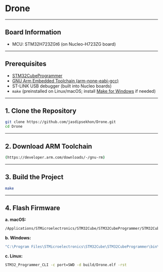 # Drone

---

## Board Information

- MCU: STM32H723ZGt6 (on Nucleo-H723ZG board)
---


## Prerequisites

- [STM32CubeProgrammer](https://www.st.com/en/development-tools/stm32cubeprog.html)
- [GNU Arm Embedded Toolchain (arm-none-eabi-gcc)](https://developer.arm.com/downloads/-/gnu-rm)
- ST-LINK USB debugger (built into Nucleo boards)
- `make` (preinstalled on Linux/macOS; install [Make for Windows](http://gnuwin32.sourceforge.net/packages/make.htm) if needed)

---

## 1. Clone the Repository

```bash
git clone https://github.com/jasdipsekhon/Drone.git
cd Drone
```

---

## 2. Download ARM Toolchain

```bash
(https://developer.arm.com/downloads/-/gnu-rm)
```

---

## 3. Build the Project

```bash
make
```

---

## 4. Flash Firmware

**a. macOS:**
```bash
/Applications/STMicroelectronics/STM32Cube/STM32CubeProgrammer/STM32CubeProgrammer.app/Contents/MacOs/bin/STM32_Programmer_CLI -c port=SWD -d build/Drone.elf -rst
```

**b. Windows:**
```powershell
"C:\Program Files\STMicroelectronics\STM32Cube\STM32CubeProgrammer\bin\STM32_Programmer_CLI.exe" -c port=SWD -d build\Drone.elf -rst
```

**c. Linux:**
```bash
STM32_Programmer_CLI -c port=SWD -d build/Drone.elf -rst
```
